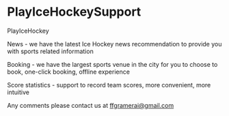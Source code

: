 # PlayIceHockeySupport

PlayIceHockey

News - we have the latest Ice Hockey news recommendation to provide you with sports related information

Booking - we have the largest sports venue in the city for you to choose to book, one-click booking, offline experience

Score statistics - support to record team scores, more convenient, more intuitive

Any comments please contact us at ffgramerai@gmail.com
